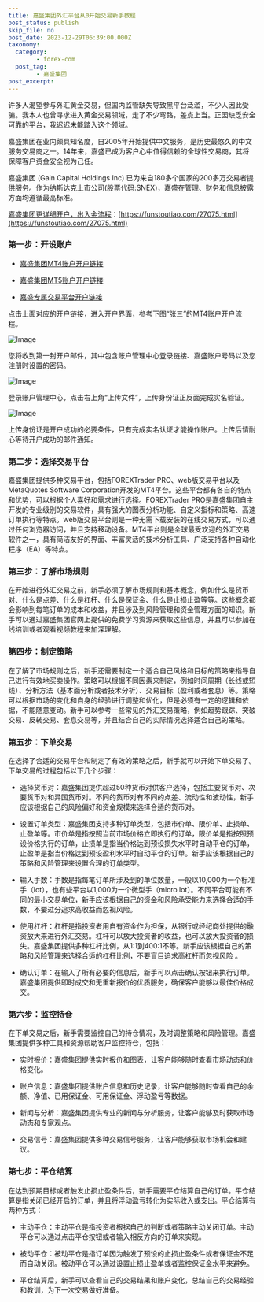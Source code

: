 ```yaml
---
title: 嘉盛集团外汇平台从0开始交易新手教程
post_status: publish
skip_file: no
post_date: 2023-12-29T06:39:00.000Z
taxonomy:
  category:
        - forex-com
  post_tag:
        - 嘉盛集团
post_excerpt: 
---
```

许多人渴望参与外汇黄金交易，但国内监管缺失导致黑平台泛滥，不少人因此受骗。我本人也曾寻求进入黄金交易领域，走了不少弯路，差点上当。正因缺乏安全可靠的平台，我迟迟未能踏入这个领域。

嘉盛集团在业内颇具知名度，自2005年开始提供中文服务，是历史最悠久的中文服务交易商之一。14年来，嘉盛已成为客户心中值得信赖的全球性交易商，其将保障客户资金安全视为己任。

嘉盛集团 (Gain Capital Holdings Inc) 已为来自180多个国家的200多万交易者提供服务。作为纳斯达克上市公司(股票代码:SNEX)，嘉盛在管理、财务和信息披露方面均遵循最高标准。

[嘉盛集团更详细开户，出入金流程](https://funstoutiao.com/27075.html)：[https://funstoutiao.com/27075.html](https://funstoutiao.com/27075.html)

### 第一步：开设账户

* [嘉盛集团MT4账户开户链接](https://s.ssgg.net/jsmt4)

* [嘉盛集团MT5账户开户链接](https://s.ssgg.net/jsmt5)

* [嘉盛专属交易平台开户链接](https://s.ssgg.net/js)

点击上面对应的开户链接，进入开户界面，参考下图“张三”的MT4账户开户流程。

![Image](https://prod-files-secure.s3.us-west-2.amazonaws.com/39ed1227-6d7d-4570-be36-9ccd4a2c4241/7a167aea-686b-400d-af59-4e18eb607a40/640.png?X-Amz-Algorithm=AWS4-HMAC-SHA256&X-Amz-Content-Sha256=UNSIGNED-PAYLOAD&X-Amz-Credential=ASIAZI2LB466QEDITJJJ%2F20250203%2Fus-west-2%2Fs3%2Faws4_request&X-Amz-Date=20250203T161322Z&X-Amz-Expires=3600&X-Amz-Security-Token=IQoJb3JpZ2luX2VjEAAaCXVzLXdlc3QtMiJHMEUCIQC7vPu1evuxZiXs8y1h8dPdcENYDxg6iKHyBXUyCnyXFQIgdMAR3PskOgg0GjI6mlwwzb7i%2Bko9Lmo0f1e%2FTKgZReIq%2FwMIGRAAGgw2Mzc0MjMxODM4MDUiDNFnEC1XWAC4FsLZ8yrcAy%2BjiHJXPKCP2PtPwK0elPnrBYoiiK3nAx%2BLJGmbm3hWsw3ZuHlDu5FX5W3mlFIGdny05lR23HAJsPrMCgEyCoQx9N0ZGrTF589TS7f6O8VEiXbaf1NhdE4N9zTG1KSSvRUphkecVHHe74YfzDFIFMSrfWbS9nXUTSFfNm5TKfU7OLToIb7n9Xwvp9vvZR9eh3NMxCInRg70ogN0tkLem%2FZ7ubmyB%2B%2BIP2gX8mrqMlboNGTsz9QpMvJr9WEX4cP1V93PYCv0i5wzLhC5%2FMXwMlg8Xt%2BobyNZkBN4SXbrB7rDiN%2B2Y7RHsm76fAPB3xKfZ6YRkHHFNvw4WLF5kqvYgYssnJkeWXzVtAQ2Rxwt2u7S9Y3%2BEKxwHM%2FHE5ud3qXe3yXWmbeMS0u2xmecRJ021mvOdChTjMo9YwrrncXgCIC3fXUw347xKRZ6fj2P6wlm9zKgEBy3lri0%2Fx53jK%2BRNjKPQenRQKldM8oxdUhfOC%2BoFoDuG9RZGoDcbdbvb3beJWpjsPJliSg6IzZlbFjw7vbnGtpyrWiWJiQ5AJTeZg5leSyMnv%2FsbqXXwbegz6b7xVxvdDxT7BYRi5MMMpsuUnCOqkIeakWHX%2FImwvxB9VoS77c8qc8sWXCmFZwXMKfKg70GOqUB35R8XdSWIfMpHDMoCFDG%2BehW3H2ntpLGKFS%2FpzyZ%2BoSYGwxiZ33DfIkKIf4lKj55Td2y2idbiwk3t6NdWrrpxnfZA4h%2BYzWh9jjwQ9WJMt5Dl8j8lF%2FKWummLirAQ6%2BM%2BzfBb77Z8UG7rI9F4EB%2BdxEMnCpqg6On%2B3qlFYNshXNzjHjBVCgfIIaO7cA%2BTYBADlr5tUkv%2FwwSnQhfEkS7iCMa8CBB&X-Amz-Signature=2273b95ff42e8df070fd828776832eb9cf857629254f25b1373c2ba6be0c8c7b&X-Amz-SignedHeaders=host&x-id=GetObject)

您将收到第一封开户邮件，其中包含账户管理中心登录链接、嘉盛账户号码以及您注册时设置的密码。

![Image](https://prod-files-secure.s3.us-west-2.amazonaws.com/39ed1227-6d7d-4570-be36-9ccd4a2c4241/eaa1c6b3-2877-4284-a0e1-530e222c27fb/image.png?X-Amz-Algorithm=AWS4-HMAC-SHA256&X-Amz-Content-Sha256=UNSIGNED-PAYLOAD&X-Amz-Credential=ASIAZI2LB466QEDITJJJ%2F20250203%2Fus-west-2%2Fs3%2Faws4_request&X-Amz-Date=20250203T161322Z&X-Amz-Expires=3600&X-Amz-Security-Token=IQoJb3JpZ2luX2VjEAAaCXVzLXdlc3QtMiJHMEUCIQC7vPu1evuxZiXs8y1h8dPdcENYDxg6iKHyBXUyCnyXFQIgdMAR3PskOgg0GjI6mlwwzb7i%2Bko9Lmo0f1e%2FTKgZReIq%2FwMIGRAAGgw2Mzc0MjMxODM4MDUiDNFnEC1XWAC4FsLZ8yrcAy%2BjiHJXPKCP2PtPwK0elPnrBYoiiK3nAx%2BLJGmbm3hWsw3ZuHlDu5FX5W3mlFIGdny05lR23HAJsPrMCgEyCoQx9N0ZGrTF589TS7f6O8VEiXbaf1NhdE4N9zTG1KSSvRUphkecVHHe74YfzDFIFMSrfWbS9nXUTSFfNm5TKfU7OLToIb7n9Xwvp9vvZR9eh3NMxCInRg70ogN0tkLem%2FZ7ubmyB%2B%2BIP2gX8mrqMlboNGTsz9QpMvJr9WEX4cP1V93PYCv0i5wzLhC5%2FMXwMlg8Xt%2BobyNZkBN4SXbrB7rDiN%2B2Y7RHsm76fAPB3xKfZ6YRkHHFNvw4WLF5kqvYgYssnJkeWXzVtAQ2Rxwt2u7S9Y3%2BEKxwHM%2FHE5ud3qXe3yXWmbeMS0u2xmecRJ021mvOdChTjMo9YwrrncXgCIC3fXUw347xKRZ6fj2P6wlm9zKgEBy3lri0%2Fx53jK%2BRNjKPQenRQKldM8oxdUhfOC%2BoFoDuG9RZGoDcbdbvb3beJWpjsPJliSg6IzZlbFjw7vbnGtpyrWiWJiQ5AJTeZg5leSyMnv%2FsbqXXwbegz6b7xVxvdDxT7BYRi5MMMpsuUnCOqkIeakWHX%2FImwvxB9VoS77c8qc8sWXCmFZwXMKfKg70GOqUB35R8XdSWIfMpHDMoCFDG%2BehW3H2ntpLGKFS%2FpzyZ%2BoSYGwxiZ33DfIkKIf4lKj55Td2y2idbiwk3t6NdWrrpxnfZA4h%2BYzWh9jjwQ9WJMt5Dl8j8lF%2FKWummLirAQ6%2BM%2BzfBb77Z8UG7rI9F4EB%2BdxEMnCpqg6On%2B3qlFYNshXNzjHjBVCgfIIaO7cA%2BTYBADlr5tUkv%2FwwSnQhfEkS7iCMa8CBB&X-Amz-Signature=c847e11ee56e637bcc4eafc804adf441225c3c3c39a62d508765fbc2294ba25c&X-Amz-SignedHeaders=host&x-id=GetObject)

登录账户管理中心，点击右上角“上传文件”，上传身份证正反面完成实名验证。

![Image](https://prod-files-secure.s3.us-west-2.amazonaws.com/39ed1227-6d7d-4570-be36-9ccd4a2c4241/54090639-09fc-46b4-a135-e0289f707147/image.png?X-Amz-Algorithm=AWS4-HMAC-SHA256&X-Amz-Content-Sha256=UNSIGNED-PAYLOAD&X-Amz-Credential=ASIAZI2LB466QEDITJJJ%2F20250203%2Fus-west-2%2Fs3%2Faws4_request&X-Amz-Date=20250203T161322Z&X-Amz-Expires=3600&X-Amz-Security-Token=IQoJb3JpZ2luX2VjEAAaCXVzLXdlc3QtMiJHMEUCIQC7vPu1evuxZiXs8y1h8dPdcENYDxg6iKHyBXUyCnyXFQIgdMAR3PskOgg0GjI6mlwwzb7i%2Bko9Lmo0f1e%2FTKgZReIq%2FwMIGRAAGgw2Mzc0MjMxODM4MDUiDNFnEC1XWAC4FsLZ8yrcAy%2BjiHJXPKCP2PtPwK0elPnrBYoiiK3nAx%2BLJGmbm3hWsw3ZuHlDu5FX5W3mlFIGdny05lR23HAJsPrMCgEyCoQx9N0ZGrTF589TS7f6O8VEiXbaf1NhdE4N9zTG1KSSvRUphkecVHHe74YfzDFIFMSrfWbS9nXUTSFfNm5TKfU7OLToIb7n9Xwvp9vvZR9eh3NMxCInRg70ogN0tkLem%2FZ7ubmyB%2B%2BIP2gX8mrqMlboNGTsz9QpMvJr9WEX4cP1V93PYCv0i5wzLhC5%2FMXwMlg8Xt%2BobyNZkBN4SXbrB7rDiN%2B2Y7RHsm76fAPB3xKfZ6YRkHHFNvw4WLF5kqvYgYssnJkeWXzVtAQ2Rxwt2u7S9Y3%2BEKxwHM%2FHE5ud3qXe3yXWmbeMS0u2xmecRJ021mvOdChTjMo9YwrrncXgCIC3fXUw347xKRZ6fj2P6wlm9zKgEBy3lri0%2Fx53jK%2BRNjKPQenRQKldM8oxdUhfOC%2BoFoDuG9RZGoDcbdbvb3beJWpjsPJliSg6IzZlbFjw7vbnGtpyrWiWJiQ5AJTeZg5leSyMnv%2FsbqXXwbegz6b7xVxvdDxT7BYRi5MMMpsuUnCOqkIeakWHX%2FImwvxB9VoS77c8qc8sWXCmFZwXMKfKg70GOqUB35R8XdSWIfMpHDMoCFDG%2BehW3H2ntpLGKFS%2FpzyZ%2BoSYGwxiZ33DfIkKIf4lKj55Td2y2idbiwk3t6NdWrrpxnfZA4h%2BYzWh9jjwQ9WJMt5Dl8j8lF%2FKWummLirAQ6%2BM%2BzfBb77Z8UG7rI9F4EB%2BdxEMnCpqg6On%2B3qlFYNshXNzjHjBVCgfIIaO7cA%2BTYBADlr5tUkv%2FwwSnQhfEkS7iCMa8CBB&X-Amz-Signature=2fa5370497834278e3569a747db8f2ba41099ff2c923f2339d4ada7eca032afd&X-Amz-SignedHeaders=host&x-id=GetObject)

上传身份证是开户成功的必要条件，只有完成实名认证才能操作账户。上传后请耐心等待开户成功的邮件通知。

### 第二步：选择交易平台

嘉盛集团提供多种交易平台，包括FOREXTrader PRO、web版交易平台以及MetaQuotes Software Corporation开发的MT4平台。这些平台都有各自的特点和优势，可以根据个人喜好和需求进行选择。FOREXTrader PRO是嘉盛集团自主开发的专业级别的交易软件，具有强大的图表分析功能、自定义指标和策略、高速订单执行等特点。web版交易平台则是一种无需下载安装的在线交易方式，可以通过任何浏览器访问，并且支持移动设备。MT4平台则是全球最受欢迎的外汇交易软件之一，具有简洁友好的界面、丰富灵活的技术分析工具、广泛支持各种自动化程序（EA）等特点。

### 第三步：了解市场规则

在开始进行外汇交易之前，新手必须了解市场规则和基本概念，例如什么是货币对、什么是点差、什么是杠杆、什么是保证金、什么是止损止盈等等。这些概念都会影响到每笔订单的成本和收益，并且涉及到风险管理和资金管理方面的知识。新手可以通过嘉盛集团官网上提供的免费学习资源来获取这些信息，并且可以参加在线培训或者观看视频教程来加深理解。

### 第四步：制定策略

在了解了市场规则之后，新手还需要制定一个适合自己风格和目标的策略来指导自己进行有效地买卖操作。策略可以根据不同因素来制定，例如时间周期（长线或短线）、分析方法（基本面分析或者技术分析）、交易目标（盈利或者套息）等。策略可以根据市场的变化和自身的经验进行调整和优化，但是必须有一定的逻辑和依据，不能随意变动。新手可以参考一些常见的外汇交易策略，例如趋势跟踪、突破交易、反转交易、套息交易等，并且结合自己的实际情况选择适合自己的策略。

### 第五步：下单交易

在选择了合适的交易平台和制定了有效的策略之后，新手就可以开始下单交易了。下单交易的过程包括以下几个步骤：

* 选择货币对：嘉盛集团提供超过50种货币对供客户选择，包括主要货币对、次要货币对和异国货币对。不同的货币对有不同的点差、流动性和波动性，新手应该根据自己的风险偏好和资金规模来选择合适的货币对。

* 设置订单类型：嘉盛集团支持多种订单类型，包括市价单、限价单、止损单、止盈单等。市价单是指按照当前市场价格立即执行的订单，限价单是指按照预设价格执行的订单，止损单是指当价格达到预设损失水平时自动平仓的订单，止盈单是指当价格达到预设盈利水平时自动平仓的订单。新手应该根据自己的策略和风险管理来设置合理的订单类型。

* 输入手数：手数是指每笔订单所涉及到的单位数量，一般以10,000为一个标准手（lot），也有些平台以1,000为一个微型手（micro lot）。不同平台可能有不同的最小交易单位，新手应该根据自己的资金和风险承受能力来选择合适的手数，不要过分追求高收益而忽视风险。

* 使用杠杆：杠杆是指投资者用自有资金作为担保，从银行或经纪商处提供的融资放大来进行外汇交易。杠杆可以放大投资者的收益，也可以放大投资者的损失。嘉盛集团提供多种杠杆比例，从1:1到400:1不等。新手应该根据自己的策略和风险管理来选择合适的杠杆比例，不要盲目追求高杠杆而忽视风险 。

* 确认订单：在输入了所有必要的信息后，新手可以点击确认按钮来执行订单。嘉盛集团提供即时成交和无重新报价的优质服务，确保客户能够以最佳价格成交。

### 第六步：监控持仓

在下单交易之后，新手需要监控自己的持仓情况，及时调整策略和风险管理。嘉盛集团提供多种工具和资源帮助客户监控持仓，包括：

* 实时报价：嘉盛集团提供实时报价和图表，让客户能够随时查看市场动态和价格变化。

* 账户信息：嘉盛集团提供账户信息和历史记录，让客户能够随时查看自己的余额、净值、已用保证金、可用保证金、浮动盈亏等数据。

* 新闻与分析：嘉盛集团提供专业的新闻与分析服务，让客户能够及时获取市场动态和专家观点。

* 交易信号：嘉盛集团提供多种交易信号服务，让客户能够获取市场机会和建议。

### 第七步：平仓结算

在达到预期目标或者触发止损止盈条件后，新手需要平仓结算自己的订单。平仓结算是指关闭已经开启的订单，并且将浮动盈亏转化为实际收入或支出。平仓结算有两种方式：

* 主动平仓：主动平仓是指投资者根据自己的判断或者策略主动关闭订单。主动平仓可以通过点击平仓按钮或者输入相反方向的订单来实现。

* 被动平仓：被动平仓是指订单因为触发了预设的止损止盈条件或者保证金不足而自动关闭。被动平仓可以通过设置止损止盈单或者监控保证金水平来避免。

* 平仓结算后，新手可以查看自己的交易结果和账户变化，总结自己的交易经验和教训，为下一次交易做好准备。